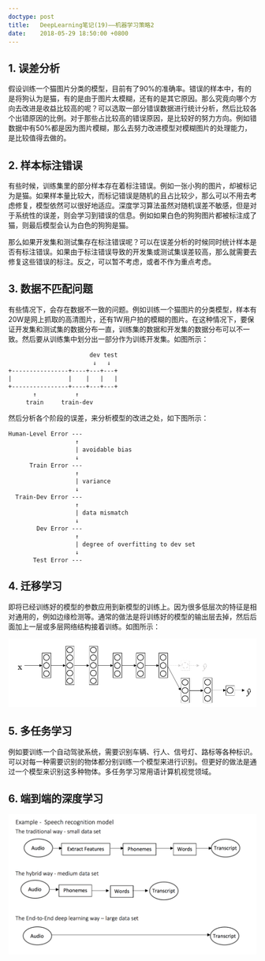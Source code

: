 ```yaml
---
doctype: post
title:   DeepLearning笔记(19)——机器学习策略2
date:    2018-05-29 18:50:00 +0800
---
```


## 1. 误差分析

假设训练一个猫图片分类的模型，目前有了90%的准确率。错误的样本中，有的是将狗认为是猫，有的是由于图片太模糊，还有的是其它原因。那么究竟向哪个方向去改进是收益比较高的呢？可以选取一部分错误数据进行统计分析，然后比较各个出错原因的比例。对于那些占比较高的错误原因，是比较好的努力方向。例如错数据中有50%都是因为图片模糊，那么去努力改进模型对模糊图片的处理能力，是比较值得去做的。

## 2. 样本标注错误

有些时候，训练集里的部分样本存在着标注错误。例如一张小狗的图片，却被标记为是猫。如果样本量比较大，而标记错误是随机的且占比较少，那么可以不用去考虑修复，模型依然可以很好地适应。深度学习算法虽然对随机误差不敏感，但是对于系统性的误差，则会学习到错误的信息。例如如果白色的狗狗图片都被标注成了猫，则最后模型会认为白色的狗狗是猫。

那么如果开发集和测试集存在标注错误呢？可以在误差分析的时候同时统计样本是否有标注错误。如果由于标注错误导致的开发集或测试集误差较高，那么就需要去修复这些错误的标注。反之，可以暂不考虑，或者不作为重点考虑。

## 3. 数据不匹配问题

有些情况下，会存在数据不一致的问题。例如训练一个猫图片的分类模型，样本有20W是网上抓取的高清图片，还有1W用户拍的模糊的图片。在这种情况下，要保证开发集和测试集的数据分布一直，训练集的数据和开发集的数据分布可以不一致。然后要从训练集中划分出一部分作为训练开发集。如图所示：

```
                       dev test
                        ↓   ↓
+----------------+----+---+---+
|                |    |   |   |
+----------------+----+---+---+
       ↑           ↑
     train     train-dev
```

然后分析各个阶段的误差，来分析模型的改进之处，如下图所示：


```
Human-Level Error ---
                   ↑
                   | avoidable bias
                   ↓
      Train Error ---
                   ↑
                   | variance
                   ↓
  Train-Dev Error ---
                   ↑
                   | data mismatch
                   ↓
        Dev Error ---
                   ↑
                   | degree of overfitting to dev set
                   ↓
       Test Error ---
```

## 4. 迁移学习

即将已经训练好的模型的参数应用到新模型的训练上。因为很多低层次的特征是相对通用的，例如边缘检测等。通常的做法是将训练好的模型的输出层去掉，然后后面加上一层或多层网络结构接着训练。如图所示：

![](./img/2018/05/29/19-1.png)

## 5. 多任务学习

例如要训练一个自动驾驶系统，需要识别车辆、行人、信号灯、路标等各种标识。可以对每一种需要识别的物体都分别训练一个模型来进行识别。但更好的做法是通过一个模型来识别这多种物体。多任务学习常用语计算机视觉领域。

## 6. 端到端的深度学习

![](./img/2018/05/29/19-2.png)
